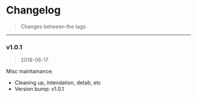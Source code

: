# Changelog

> Changes between the tags


---


### v1.0.1

> 2018-06-17

Misc maintainance:

- Cleaning up, intendation, detab, etc
- Version bump: v1.0.1
